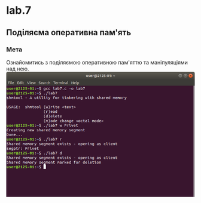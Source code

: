# lab.7
## Поділяєма оперативна пам'ять

### Мета
Ознайомитись з поділяємою оперативною пам'яттю та маніпуляціями над нею.
![terminal1](Screenshot%20from%202018-05-21%2013-54-12.png)
